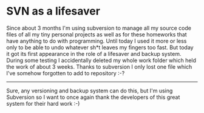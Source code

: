 # SVN as a lifesaver

Since about 3 months I'm using subversion to manage all my source code files of all my tiny personal projects as well as for these homeworks that have anything to do with programming. Until today I used it more or less only to be able to undo whatever sh*t leaves my fingers too fast. But today it got its first appearance in the role of a lifesaver and backup system. During some testing I accidentally deleted my whole work folder which held the work of about 3 weeks. Thanks to subversion I only lost one file which I've somehow forgotten to add to repository :-?

-------------------------------



Sure, any versioning and backup system can do this, but I'm using Subversion so I want to once again thank the developers of this great system for their hard work :-)